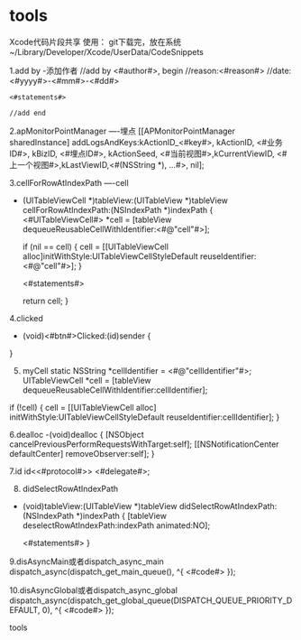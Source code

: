 tools
=====

Xcode代码片段共享
使用：
    git下载完，放在系统~/Library/Developer/Xcode/UserData/CodeSnippets

1.add by	-添加作者
    //add by <#author#>, begin
    //reason:<#reason#>
    //date:<#yyyy#>-<#mm#>-<#dd#>
    
    <#statements#>
    
    //add end

2.apMonitorPointManager	—-埋点
[[APMonitorPointManager sharedInstance] addLogsAndKeys:kActionID_<#key#>, kActionID, <#业务ID#>, kBizID, <#埋点ID#>, kActionSeed,   <#当前视图#>,kCurrentViewID, <#上一个视图#>,kLastViewID,<#(NSString *), ...#>, nil];

3.cellForRowAtIndexPath	—-cell
- (UITableViewCell *)tableView:(UITableView *)tableView cellForRowAtIndexPath:(NSIndexPath *)indexPath
{
    <#UITableViewCell#> *cell = [tableView dequeueReusableCellWithIdentifier:<#@"cell"#>];
    
    if (nil == cell)
    {
        cell = [[UITableViewCell alloc]initWithStyle:UITableViewCellStyleDefault reuseIdentifier:<#@"cell"#>];
    }
    
    <#statements#>
    
    return cell;
}

4.clicked
- (void)<#btn#>Clicked:(id)sender
{
    
}

5. myCell
static NSString *cellIdentifier = <#@"cellIdentifier"#>;
UITableViewCell *cell = [tableView dequeueReusableCellWithIdentifier:cellIdentifier];

if (!cell)
{
    cell = [[UITableViewCell alloc] initWithStyle:UITableViewCellStyleDefault reuseIdentifier:cellIdentifier];
}

6.dealloc
-(void)dealloc
{
    [NSObject cancelPreviousPerformRequestsWithTarget:self];
    [[NSNotificationCenter defaultCenter] removeObserver:self];
}

7.id
id<<#protocol#>> <#delegate#>;

8. didSelectRowAtIndexPath
- (void)tableView:(UITableView *)tableView didSelectRowAtIndexPath:(NSIndexPath *)indexPath
{
    [tableView deselectRowAtIndexPath:indexPath animated:NO];
    
    <#statements#>
}

9.disAsyncMain或者dispatch_async_main
dispatch_async(dispatch_get_main_queue(), ^{
                <#code#>
            });

10.disAsyncGlobal或者dispatch_async_global
dispatch_async(dispatch_get_global_queue(DISPATCH_QUEUE_PRIORITY_DEFAULT, 0), ^{
                <#code#>
            });


tools
